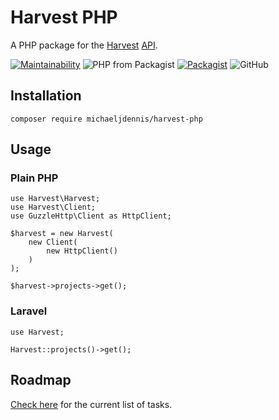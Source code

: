 # Harvest PHP

A PHP package for the [Harvest](https://www.getharvest.com/) [API](https://help.getharvest.com/api-v2/).

[![Maintainability](https://api.codeclimate.com/v1/badges/a7e2b93a6db64440a928/maintainability)](https://codeclimate.com/github/michaeljdennis/harvest-php/maintainability)
![PHP from Packagist](https://img.shields.io/packagist/php-v/michaeljdennis/harvest-php.svg)
[![Packagist](https://img.shields.io/packagist/dt/michaeljdennis/harvest-php.svg)](https://packagist.org/packages/michaeljdennis/harvest-php)
![GitHub](https://img.shields.io/github/license/michaeljdennis/harvest-php.svg)

## Installation

```
composer require michaeljdennis/harvest-php
```

## Usage

### Plain PHP

```
use Harvest\Harvest;
use Harvest\Client;
use GuzzleHttp\Client as HttpClient;

$harvest = new Harvest(
    new Client(
        new HttpClient()
    )
);

$harvest->projects->get();
```

### Laravel

```
use Harvest;

Harvest::projects()->get();
```

## Roadmap

[Check here](https://github.com/michaeljdennis/harvest-php/projects/1) for the current list of tasks.
